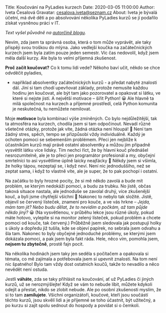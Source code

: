 Title: Koučování na PyLadies kurzech
Date: 2020-03-05 11:00:00
Author: Iveta Česalová
Gravatar: cesalova.iveta@seznam.cz
About: Iveta je bývalá účetní, má dvě děti a po absolvování několika PyLadies kurzů se jí podařilo získat vysněnou práci v IT.

*Text vyšel původně na [autorčině blogu](https://ivet1987.wz.cz/2020/03/koucovani-na-pyladies-kurzech/).*

Nevím, zda jsem ta správná osoba, která o tom může vyprávět, ale taky přispěji svou troškou do mlýna. 
Jako vedlejší koučka na začátečnických kurzech jsem byla zatím pouze jeden semestr. 
Víc čas nedovolil, když jsem měla další kurzy. Ale byla to velmi příjemná zkušenost.

**Proč začít koučovat?** Co k tomu lidi vede? Někoho baví učit, někdo se chce odvděčit pyladies, 
- například absolventky začátečnických kurzů - a předat nabyté znalosti dál. Jiní si tam chodí upevňovat základy, 
protože nemusíte každou hodinu jen koučovat, ale být tam jako pozorovatel a opakovat si látku, ve které si nejste jistí. 
A největší motivace – šířit Python! 😀 Ale hlavně ta milá společnost na kurzech a příjemné prostředí, 
celá Python komunita je neskutečná, tu nemůžete nemilovat.

Moje **motivace** byla kombinací výše zmíněných. Co bylo nejdůležitější, tak ta atmosféra na kurzech, 
chodila jsem si tam odpočinout. Nevadí různé všetečné otázky, protože jak víte, žádná otázka není hloupá! 🙂 
Není tam žádný stres, spěch, tempo se přizpůsobí vždy individuálně. Každý je ochoten pomoci se sebemenším problémem. 
Přeci jen nejblíže k účastníkům kurzů mají právě ostatní absolventky a můžou jim případně vysvětlit látku více lidsky. 
Tím nechci říct, že by hlavní kouč přednášel nesrozumitelně, ale je to přeci jen programátor profesionál a my, 
obyčejní smrtelníci to asi vysvětlíme úplně laicky neajťácky 🙂 Někdy jsem si všimla, že holky tápou, nezeptají se, 
i když neví. Není nic jednoduššího, než se zeptat sama, i když to vlastně víte, ale je super, že to pak pochopí i ostatní.

Na začátku to byly hrozné pocity, že si mě někdo zavolá a bude mít problém, se kterým nedokáži pomoci, 
a budu za trubku. No jistě, občas taková situace nastala, ale jednoduše se zavolal druhý, více zkušenější kouč, 
a byli jsme chytřejší všichni 🙂 Nakonec to nebylo tak složité. Jistě, objevil se červený lísteček, znamení pro kouče, 
a ve vás hrkne – *Jejda, mám tam jít? Nebo budu dělat, že to nevidím a počkám, až tam půjde někdo jiný?* 😀 
(Na vysvětlenou, v průběhu lekce jsou různé úkoly, pokud máte hotovo, vylepíte si na monitor zelený lísteček, pokud problém a chcete pomoci od kouče, tak červený.)
Průběžně jsem sledovala jak postupují holky s úkoly a dopředu již tušila, kde se objeví papírek, 
no sebrala jsem odvahu a šla tam. Nakonec to byly obyčejné jednoduché problémy, se kterými jsem dokázala pomoci, 
a pak jsem byla fakt ráda. Hele, něco vím, pomohla jsem, **nejsem tu zbytečně**, prostě fajn pocit.

Na několika hodinách jsem taky jen seděla s počítačem a opakovala si témata, co mě zajímala a potřebovala jsem si upevnit 
znalosti. Na tom není nic špatného! Bylo tam vždy dost ostatních koučů, takže to nevadilo a něco nevědět není ostuda.

Jestli **váháte**, zda se taky přihlásit na koučování, ať už PyLadies či jiných kurzů, už se nerozmýšlejte! Když se vám to 
nebude líbit, můžete kdykoli odejít a přestat, nikdo se zlobit nebude. Ale po osobní zkušenosti myslím, že si to tam 
**zamilujete**. Všichni organizátoři, koučové, kteří jsou součástí těchto kurzů, jsou skvělí lidi a je příjemné se toho 
účastnit, být užitečný, a po kurzu si zajít spolu sednout do hospody a povídat si o čemkoli.
